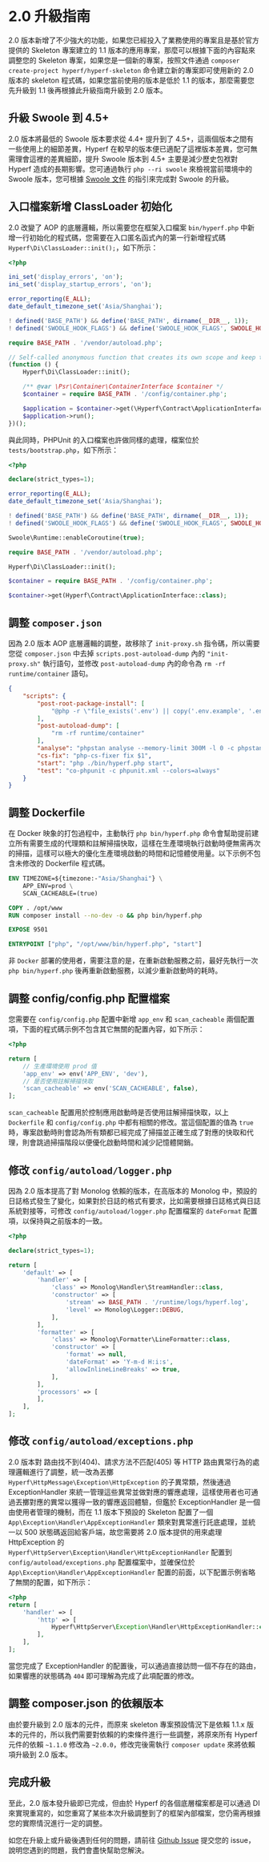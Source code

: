 # 2.0 升級指南

2.0 版本新增了不少強大的功能，如果您已經投入了業務使用的專案且是基於官方提供的 Skeleton 專案建立的 1.1 版本的應用專案，那麼可以根據下面的內容點來調整您的 Skeleton 專案，如果您是一個新的專案，按照文件通過 `composer create-project hyperf/hyperf-skeleton` 命令建立新的專案即可使用新的 2.0 版本的 skeleton 程式碼，如果您當前使用的版本是低於 1.1 的版本，那麼需要您先升級到 1.1 後再根據此升級指南升級到 2.0 版本。

## 升級 Swoole 到 4.5+

2.0 版本將最低的 Swoole 版本要求從 4.4+ 提升到了 4.5+，這兩個版本之間有一些使用上的細節差異，Hyperf 在較早的版本便已適配了這裡版本差異，您可無需理會這裡的差異細節，提升 Swoole 版本到 4.5+ 主要是減少歷史包袱對 Hyperf 造成的長期影響。您可通過執行 `php --ri swoole` 來檢視當前環境中的 Swoole 版本，您可根據 [Swoole 文件](https://wiki.swoole.com/#/environment) 的指引來完成對 Swoole 的升級。

## 入口檔案新增 ClassLoader 初始化

2.0 改變了 AOP 的底層邏輯，所以需要您在框架入口檔案 `bin/hyperf.php` 中新增一行初始化的程式碼，您需要在入口匿名函式內的第一行新增程式碼 `Hyperf\Di\ClassLoader::init();`，如下所示：

```php
<?php

ini_set('display_errors', 'on');
ini_set('display_startup_errors', 'on');

error_reporting(E_ALL);
date_default_timezone_set('Asia/Shanghai');

! defined('BASE_PATH') && define('BASE_PATH', dirname(__DIR__, 1));
! defined('SWOOLE_HOOK_FLAGS') && define('SWOOLE_HOOK_FLAGS', SWOOLE_HOOK_ALL);

require BASE_PATH . '/vendor/autoload.php';

// Self-called anonymous function that creates its own scope and keep the global namespace clean.
(function () {
    Hyperf\Di\ClassLoader::init();

    /** @var \Psr\Container\ContainerInterface $container */
    $container = require BASE_PATH . '/config/container.php';

    $application = $container->get(\Hyperf\Contract\ApplicationInterface::class);
    $application->run();
})();

```

與此同時，PHPUnit 的入口檔案也許做同樣的處理，檔案位於 `tests/bootstrap.php`，如下所示：

```php
<?php

declare(strict_types=1);

error_reporting(E_ALL);
date_default_timezone_set('Asia/Shanghai');

! defined('BASE_PATH') && define('BASE_PATH', dirname(__DIR__, 1));
! defined('SWOOLE_HOOK_FLAGS') && define('SWOOLE_HOOK_FLAGS', SWOOLE_HOOK_ALL);

Swoole\Runtime::enableCoroutine(true);

require BASE_PATH . '/vendor/autoload.php';

Hyperf\Di\ClassLoader::init();

$container = require BASE_PATH . '/config/container.php';

$container->get(Hyperf\Contract\ApplicationInterface::class);

```

## 調整 `composer.json`

因為 2.0 版本 AOP 底層邏輯的調整，故移除了 `init-proxy.sh` 指令碼，所以需要您從 `composer.json` 中去掉 `scripts.post-autoload-dump` 內的 `"init-proxy.sh"` 執行語句，並修改 `post-autoload-dump` 內的命令為 `rm -rf runtime/container` 語句。

```json
{
    "scripts": {
        "post-root-package-install": [
            "@php -r \"file_exists('.env') || copy('.env.example', '.env');\""
        ],
        "post-autoload-dump": [
            "rm -rf runtime/container"
        ],
        "analyse": "phpstan analyse --memory-limit 300M -l 0 -c phpstan.neon ./app ./config",
        "cs-fix": "php-cs-fixer fix $1",
        "start": "php ./bin/hyperf.php start",
        "test": "co-phpunit -c phpunit.xml --colors=always"
    }
}

```

## 調整 Dockerfile

在 Docker 映象的打包過程中，主動執行 `php bin/hyperf.php` 命令會幫助提前建立所有需要生成的代理類和註解掃描快取，這樣在生產環境執行啟動時便無需再次的掃描，這樣可以極大的優化生產環境啟動的時間和記憶體使用量。以下示例不包含未修改的 Dockerfile 程式碼。

```dockerfile
ENV TIMEZONE=${timezone:-"Asia/Shanghai"} \
    APP_ENV=prod \
    SCAN_CACHEABLE=(true)

COPY . /opt/www
RUN composer install --no-dev -o && php bin/hyperf.php

EXPOSE 9501

ENTRYPOINT ["php", "/opt/www/bin/hyperf.php", "start"]
```

非 `Docker` 部署的使用者，需要注意的是，在重新啟動服務之前，最好先執行一次 `php bin/hyperf.php` 後再重新啟動服務，以減少重新啟動時的耗時。

## 調整 config/config.php 配置檔案

您需要在 `config/config.php` 配置中新增 `app_env` 和 `scan_cacheable` 兩個配置項，下面的程式碼示例不包含其它無關的配置內容，如下所示：

```php
<?php

return [
    // 生產環境使用 prod 值
    'app_env' => env('APP_ENV', 'dev'),
    // 是否使用註解掃描快取
    'scan_cacheable' => env('SCAN_CACHEABLE', false),
];
```

`scan_cacheable` 配置用於控制應用啟動時是否使用註解掃描快取，以上 `Dockerfile` 和 `config/config.php` 中都有相關的修改。當這個配置的值為 `true` 時，專案啟動時則會認為所有類都已經完成了掃描並正確生成了對應的快取和代理，則會跳過掃描階段以便優化啟動時間和減少記憶體開銷。

## 修改 `config/autoload/logger.php`

因為 2.0 版本提高了對 Monolog 依賴的版本，在高版本的 Monolog 中，預設的日誌格式發生了變化，如果對於日誌的格式有要求，比如需要根據日誌格式與日誌系統對接等，可修改 `config/autoload/logger.php` 配置檔案的 `dateFormat` 配置項，以保持與之前版本的一致。

```php
<?php

declare(strict_types=1);

return [
    'default' => [
        'handler' => [
            'class' => Monolog\Handler\StreamHandler::class,
            'constructor' => [
                'stream' => BASE_PATH . '/runtime/logs/hyperf.log',
                'level' => Monolog\Logger::DEBUG,
            ],
        ],
        'formatter' => [
            'class' => Monolog\Formatter\LineFormatter::class,
            'constructor' => [
                'format' => null,
                'dateFormat' => 'Y-m-d H:i:s',
                'allowInlineLineBreaks' => true,
            ],
        ],
        'processors' => [
        ],
    ],
];

```

## 修改 `config/autoload/exceptions.php`

2.0 版本對 路由找不到(404)、請求方法不匹配(405) 等 HTTP 路由異常行為的處理邏輯進行了調整，統一改為丟擲 `Hyperf\HttpMessage\Exception\HttpException` 的子異常類，然後通過 ExceptionHandler 來統一管理這些異常並做對應的響應處理，這樣使用者也可通過丟擲對應的異常以獲得一致的響應返回體驗，但鑑於 ExceptionHandler 是一個由使用者管理的機制，而在 1.1 版本下預設的 Skeleton 配置了一個 `App\Exception\Handler\AppExceptionHandler` 類來對異常進行託底處理，並統一以 500 狀態碼返回給客戶端，故您需要將 2.0 版本提供的用來處理 HttpException 的 `Hyperf\HttpServer\Exception\Handler\HttpExceptionHandler` 配置到 `config/autoload/exceptions.php` 配置檔案中，並確保位於 `App\Exception\Handler\AppExceptionHandler` 配置的前面，以下配置示例省略了無關的配置，如下所示：

```php
<?php
return [
    'handler' => [
        'http' => [
            Hyperf\HttpServer\Exception\Handler\HttpExceptionHandler::class,
        ],
    ],
];
```

當您完成了 ExceptionHandler 的配置後，可以通過直接訪問一個不存在的路由，如果響應的狀態碼為 `404` 即可理解為完成了此項配置的修改。

## 調整 composer.json 的依賴版本

由於要升級到 2.0 版本的元件，而原來 skeleton 專案預設情況下是依賴 1.1.x 版本的元件的，所以我們需要對依賴的約束條件進行一些調整，將原來所有 Hyperf 元件的依賴 `~1.1.0` 修改為 `~2.0.0`，修改完後需執行 `composer update` 來將依賴項升級到 2.0 版本。

## 完成升級

至此，2.0 版本發升級即已完成，但由於 Hyperf 的各個底層檔案都是可以通過 DI 來實現重寫的，如您重寫了某些本次升級調整到了的框架內部檔案，您仍需再根據您的實際情況進行一定的調整。   

如您在升級上或升級後遇到任何的問題，請前往 [Github Issue](https://github.com/hyperf/hyperf/issues) 提交您的 issue，說明您遇到的問題，我們會盡快幫助您解決。